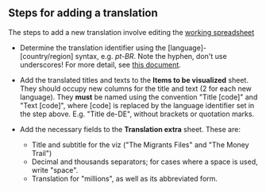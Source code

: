 
Steps for adding a translation
------------------------------

The steps to add a new translation involve editing the [working spreadsheet]()

* Determine the translation identifier using the [language]-[country/region]
  syntax, e.g. _pt-BR_. Note the hyphen, don't use underscores! For more detail, see [this
  document](http://www.i18nguy.com/unicode/language-identifiers.html).

* Add the translated titles and texts to the **Items to be visualized** sheet.
  They should occupy new columns for the title and text (2 for each new language). 
  They **must** be named using the convention
  "Title [code]" and "Text [code]", where [code] is replaced by the language
  identifier set in the step above. E.g. "Title de-DE", without brackets or
  quotation marks.

* Add the necessary fields to the **Translation extra** sheet. These are:
  * Title and subtitle for the viz ("The Migrants Files" and "The Money Trail")
  * Decimal and thousands separators; for cases where a space is used, write "space".
  * Translation for "millions", as well as its abbreviated form.
